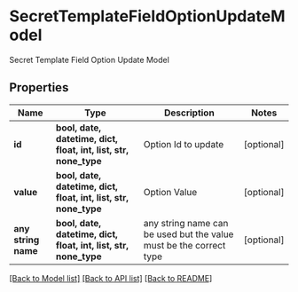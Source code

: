 # SecretTemplateFieldOptionUpdateModel

Secret Template Field Option Update Model

## Properties
Name | Type | Description | Notes
------------ | ------------- | ------------- | -------------
**id** | **bool, date, datetime, dict, float, int, list, str, none_type** | Option Id to update | [optional] 
**value** | **bool, date, datetime, dict, float, int, list, str, none_type** | Option Value  | [optional] 
**any string name** | **bool, date, datetime, dict, float, int, list, str, none_type** | any string name can be used but the value must be the correct type | [optional]

[[Back to Model list]](../README.md#documentation-for-models) [[Back to API list]](../README.md#documentation-for-api-endpoints) [[Back to README]](../README.md)


